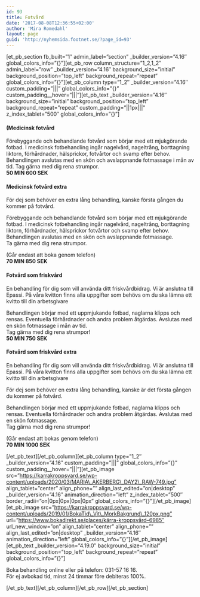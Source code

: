```yaml
---
id: 93
title: Fotvård
date: '2017-08-08T12:36:55+02:00'
author: 'Mira Romedahl'
layout: page
guid: 'http://nyhemsida.footnet.se/?page_id=93'
---
```


\[et\_pb\_section fb\_built=”1″ admin\_label=”section” \_builder\_version=”4.16″ global\_colors\_info=”{}”\]\[et\_pb\_row column\_structure=”1\_2,1\_2″ admin\_label=”row” \_builder\_version=”4.16″ background\_size=”initial” background\_position=”top\_left” background\_repeat=”repeat” global\_colors\_info=”{}”\]\[et\_pb\_column type=”1\_2″ \_builder\_version=”4.16″ custom\_padding=”|||” global\_colors\_info=”{}” custom\_padding\_\_hover=”|||”\]\[et\_pb\_text \_builder\_version=”4.16″ background\_size=”initial” background\_position=”top\_left” background\_repeat=”repeat” custom\_padding=”||1px|||” z\_index\_tablet=”500″ global\_colors\_info=”{}”\]

#### **(Medicinsk fotvård**

<span style="font-size: 14px;">Förebyggande och behandlande fotvård som börjar med ett mjukgörande fotbad. I medicinsk fotbehandling ingår nagelvård, nageltrång, borttagning liktorn, förhårdnader, hälsprickor, fotvårtor och svamp efter behov. Behandlingen avslutas med en skön och avslappnande fotmassage i mån av tid. </span><span style="font-size: 14px;">Tag gärna med dig rena strumpor.  
</span>**50 MIN 600 SEK**

#### **Medicinsk fotvård extra**

För dej som behöver en extra lång behandling, kanske första gången du kommer på fotvård.

Förebyggande och behandlande fotvård som börjar med ett mjukgörande fotbad. I medicinsk fotbehandling ingår nagelvård, nageltrång, borttagning liktorn, förhårdnader, hälsprickor fotvårtor och svamp efter behov. Behandlingen avslutas med en skön och avslappnande fotmassage.  
<span style="font-size: 14px;">Ta gärna med dig rena strumpor.</span>

<span style="font-size: 14px;">(Går endast att boka genom telefon)  
</span>**70 MIN 850 SEK**

#### **Fotvård som friskvård**

En behandling för dig som vill använda ditt friskvårdbidrag. Vi är anslutna till Epassi. På våra kvitton finns alla uppgifter som behövs om du ska lämna ett kvitto till din arbetsgivare

Behandlingen börjar med ett uppmjukande fotbad, naglarna klipps och rensas. Eventuella förhårdnader och andra problem åtgärdas. Avslutas med en skön fotmassage i mån av tid.  
Tag gärna med dig rena strumpor!  
**50 MIN 750 SEK**

#### **Fotvård som friskvård extra**

<span style="font-size: 14px;">En behandling för dig som vill använda ditt friskvårdbidrag. Vi är anslutna till Epassi. På våra kvitton finns alla uppgifter som behövs om du ska lämna ett kvitto till din arbetsgivare</span>

För dej som behöver en extra lång behandling, kanske är det första gången du kommer på fotvård.

Behandlingen börjar med ett uppmjukande fotbad, naglarna klipps och rensas. Eventuella förhårdnader och andra problem åtgärdas. Avslutas med en skön fotmassage.  
<span style="font-size: 14px;">Tag gärna med dig rena strumpor!</span>

<span style="font-size: 14px;">(Går endast att bokas genom telefon)  
</span>**70 MIN 1000 SEK**

\[/et\_pb\_text\]\[/et\_pb\_column\]\[et\_pb\_column type=”1\_2″ \_builder\_version=”4.16″ custom\_padding=”|||” global\_colors\_info=”{}” custom\_padding\_\_hover=”|||”\]\[et\_pb\_image src=”https://karrakroppsvard.se/wp-content/uploads/2020/03/MARIA\_AKERBERG\_DAY2\_RAW-749.jpg” align\_tablet=”center” align\_phone=”” align\_last\_edited=”on|desktop” \_builder\_version=”4.16″ animation\_direction=”left” z\_index\_tablet=”500″ border\_radii=”on|0px|0px|0px|0px” global\_colors\_info=”{}”\]\[/et\_pb\_image\]\[et\_pb\_image src=”https://karrakroppsvard.se/wp-content/uploads/2019/01/BokaTid\_Vit\_MorkBakgrund\_120px.png” url=”https://www.bokadirekt.se/places/kärra-kroppsvård–6985″ url\_new\_window=”on” align\_tablet=”center” align\_phone=”” align\_last\_edited=”on|desktop” \_builder\_version=”4.16″ animation\_direction=”left” global\_colors\_info=”{}”\]\[/et\_pb\_image\]\[et\_pb\_text \_builder\_version=”4.19.0″ background\_size=”initial” background\_position=”top\_left” background\_repeat=”repeat” global\_colors\_info=”{}”\]

Boka behandling online eller på telefon: 031-57 16 16.  
För ej avbokad tid, minst 24 timmar före debiteras 100%.

\[/et\_pb\_text\]\[/et\_pb\_column\]\[/et\_pb\_row\]\[/et\_pb\_section\]